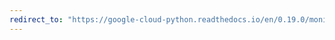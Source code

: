 ```yaml
---
redirect_to: "https://google-cloud-python.readthedocs.io/en/0.19.0/monitoring-resource.html"
---
```

